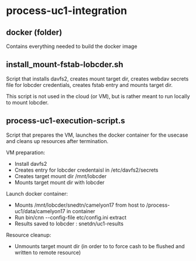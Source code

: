 # process-uc1-integration

## docker (folder)

Contains everything needed to build the docker image

## install_mount-fstab-lobcder.sh

Script that installs davfs2, creates mount target dir, creates webdav secrets file for lobcder credentials, creates fstab entry and mounts target dir.

This script is not used in the cloud (or VM), but is rather meant to run locally to mount lobcder.

## process-uc1-execution-script.s

Script that prepares the VM, launches the docker container for the usecase and cleans up resources after termination.

VM preparation:
- Install davfs2
- Creates entry for lobcder credentaisl in /etc/davfs2/secrets
- Creates target mount dir /mnt/lobcder
- Mounts target mount dir with lobcder

Launch docker container:
- Mounts /mnt/lobcder/snedtn/camelyon17 from host to /process-uc1/data/camelyon17 in container
- Run bin/cnn --config-file etc/config.ini extract
- Results saved to lobcder : snetdn/uc1-results


Resource cleanup:

- Unmounts target mount dir (in order to to force cash to be flushed and written to remote resource)
